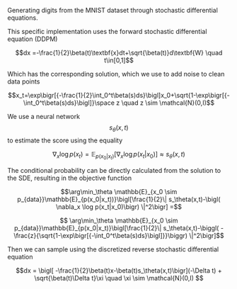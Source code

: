 Generating digits from the MNIST dataset through stochastic differential equations.

This specific implementation uses the forward stochastic differential equation (DDPM)


$$dx =-\frac{1}{2}\beta(t)\textbf{x}dt+\sqrt{\beta(t)}d\textbf{W} \quad t\in[0,1]$$


Which has the corresponding solution, which we use to add noise to clean data points


$$x_t=\exp\bigr[{-\frac{1}{2}\int_0^t\beta(s)ds}\bigl]x_0+\sqrt{1-\exp\bigr[{-\int_0^t\beta(s)ds}\bigl]}\space z \quad z \sim \mathcal{N}(0,I)$$

We use a neural network $$s_\theta(x,t)$$ to estimate the score using the equality
```math
\nabla_x \log p(x_t) = \mathbb{E}_{p(x_0|x_t)}\bigl[\nabla_x\log p(x_t|x_0)\bigr] \approx s_\theta(x,t)
```
The conditional probability can be directly calculated from the solution to the SDE, resulting in the objective function

```math
\arg\min_\theta \mathbb{E}_{x_0 \sim p_{data}}\mathbb{E}_{p(x_0|x_t))}\bigl[\frac{1}{2}\| s_\theta(x,t)-\bigl( \nabla_x \log p(x_t|x_0)\bigr) \|^2\bigr] =
```
```math
 \arg\min_\theta \mathbb{E}_{x_0 \sim p_{data}}\mathbb{E}_{p(x_0|x_t)}\bigl[\frac{1}{2}\| s_\theta(x,t)-\biggl( -\frac{z}{\sqrt{1-\exp\bigr[{-\int_0^t\beta(s)ds}\bigl]}}\biggr) \|^2\bigr]
```

Then we can sample using the discretized reverse stochastic differential equation

```math
dx = \bigl[ -\frac{1}{2}\beta(t)x-\beta(t)s_\theta(x,t)\bigr](-\Delta t) + \sqrt{\beta(t)\Delta t}\xi \quad \xi \sim \mathcal{N}(0,I)

```
